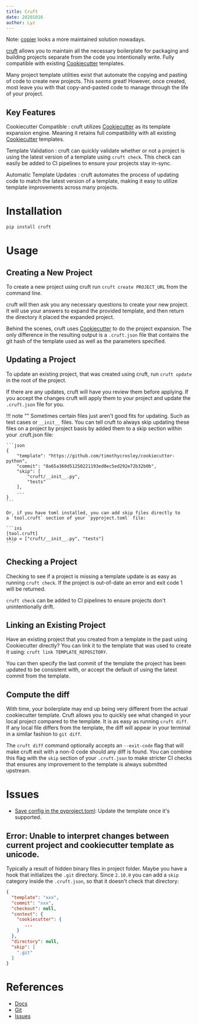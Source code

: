 ```yaml
---
title: Cruft
date: 20201016
author: Lyz
---
```


Note: [copier](https://github.com/copier-org/copier) looks a more maintained solution nowadays.

[cruft](https://cruft.github.io/cruft/) allows you to maintain all the
necessary boilerplate for packaging and building projects separate from the code
you intentionally write. Fully compatible with existing
[Cookiecutter](cookiecutter.md) templates.

Many project template utilities exist that automate the copying and pasting of
code to create new projects. This *seems* great! However, once created, most
leave you with that copy-and-pasted code to manage through the life of your
project.

## Key Features

Cookiecutter Compatible
: cruft utilizes [Cookiecutter](cookiecutter.md) as
    its template expansion engine. Meaning it retains full compatibility with
    all existing [Cookiecutter](cookiecutter.md) templates.

Template Validation
: cruft can quickly validate whether or not a project is using the latest
    version of a template using `cruft check`. This check can easily be added to
    CI pipelines to ensure your projects stay in-sync.

Automatic Template Updates
: cruft automates the process of updating code to match the latest version of
    a template, making it easy to utilize template improvements across many
    projects.

# Installation

```bash
pip install cruft
```

# Usage

## Creating a New Project

To create a new project using cruft run `cruft create PROJECT_URL` from the
command line.

cruft will then ask you any necessary questions to create your new project. It
will use your answers to expand the provided template, and then return the
directory it placed the expanded project.

Behind the scenes, cruft uses
[Cookiecutter](https://github.com/cookiecutter/cookiecutter) to do the project
expansion. The only difference in the resulting output is a `.cruft.json` file
that contains the git hash of the template used as well as the parameters
specified.

## Updating a Project

To update an existing project, that was created using cruft, run `cruft update`
in the root of the project.

If there are any updates, cruft will have you review them before applying. If
you accept the changes cruft will apply them to your project and update the
`.cruft.json` file for you.

!!! note ""
    Sometimes certain files just aren't good fits for updating. Such as test
    cases or `__init__` files. You can tell cruft to always skip updating these
    files on a project by project basis by added them to a skip section within
    your .cruft.json file:

    ```json
    {
        "template": "https://github.com/timothycrosley/cookiecutter-python",
        "commit": "8a65a360d51250221193ed0ec5ed292e72b32b0b",
        "skip": [
            "cruft/__init__.py",
            "tests"
        ],
        ...
    }
    ```

    Or, if you have toml installed, you can add skip files directly to
    a `tool.cruft` section of your `pyproject.toml` file:

    ```ini
    [tool.cruft]
    skip = ["cruft/__init__.py", "tests"]
    ```

## Checking a Project

Checking to see if a project is missing a template update is as easy as running
`cruft check`. If the project is out-of-date an error and exit code 1 will be
returned.

`cruft check` can be added to CI pipelines to ensure projects don't
unintentionally drift.

## Linking an Existing Project

Have an existing project that you created from a template in the past using
Cookiecutter directly? You can link it to the template that was used to create
it using: `cruft link TEMPLATE_REPOSITORY`.

You can then specify the last commit of the template the project has been
updated to be consistent with, or accept the default of using the latest commit
from the template.

## Compute the diff

With time, your boilerplate may end up being very different from the actual
cookiecutter template. Cruft allows you to quickly see what changed in your
local project compared to the template. It is as easy as running `cruft diff`.
If any local file differs from the template, the diff will appear in your
terminal in a similar fashion to `git diff`.

The `cruft diff` command optionally accepts an `--exit-code` flag that will make
cruft exit with a non-0 code should any diff is found. You can combine this flag
with the `skip` section of your `.cruft.json` to make stricter CI checks that
ensures any improvement to the template is always submitted upstream.

# Issues

* [Save config in the
    pyproject.toml](https://github.com/cruft/cruft/issues/140): Update the
    template once it's supported.

## Error: Unable to interpret changes between current project and cookiecutter template as unicode.

Typically a result of hidden binary files in project folder. Maybe you have
a hook that initializes the `.git` directory. Since `2.10.0` you can add
a `skip` category inside the `.cruft.json`, so that it doesn't check that
directory:

```json
{
  "template": "xxx",
  "commit": "xxx",
  "checkout": null,
  "context": {
    "cookiecutter": {
       ...
    }
  },
  "directory": null,
  "skip": [
    ".git"
  ]
}
```


# References

* [Docs](https://cruft.github.io/cruft/)
* [Git](https://github.com/cruft/cruft/)
* [Issues](https://github.com/cruft/cruft/issues)
